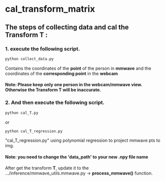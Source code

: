# cal_transform_matrix

## **The steps of collecting data and cal the Transform T :**
### 1.  execute the following script. 
```bash
python collect_data.py
```
Contains the coordinates of the **point** of the person in **mmwave** and the coordinates of the **corresponding point** in the **webcam**

#### **Note:** Please keep only one person in the webcam/mmwave view. Otherwise the Transform T will be inaccurate.
### 
### 2. And then execute the following script. 
```bash
python cal_T.py
```
or
```bash
python cal_T_regression.py
```
"cal_T_regression.py" using polynomial regression to project mmwave pts to img.

#### **Note:** you need to change the 'data_path' to your new .npy file name

After get the transform **T**, update it to the .../inference/mmwave_utils.mmwave.py -> **process_mmwave()** function.
